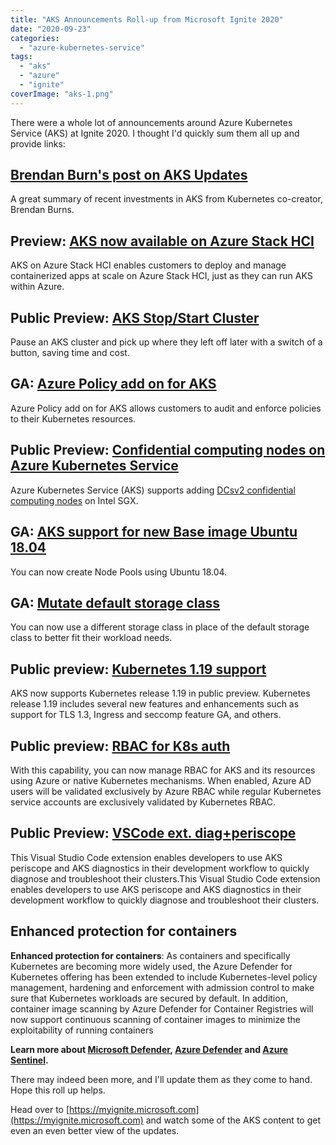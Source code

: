 ```yaml
---
title: "AKS Announcements Roll-up from Microsoft Ignite 2020"
date: "2020-09-23"
categories: 
  - "azure-kubernetes-service"
tags: 
  - "aks"
  - "azure"
  - "ignite"
coverImage: "aks-1.png"
---
```


There were a whole lot of announcements around Azure Kubernetes Service (AKS) at Ignite 2020. I thought I'd quickly sum them all up and provide links:

## [Brendan Burn's post on AKS Updates](https://techcommunity.microsoft.com/t5/azure-developer-community-blog/enterprise-grade-kubernetes-on-azure/ba-p/1659386)

A great summary of recent investments in AKS from Kubernetes co-creator, Brendan Burns.

## Preview: [AKS now available on Azure Stack HCI](https://azure.microsoft.com/en-us/blog/bring-innovation-anywhere-with-azures-multicloud-multiedge-hybrid-capabilities/)

AKS on Azure Stack HCI enables customers to deploy and manage containerized apps at scale on Azure Stack HCI, just as they can run AKS within Azure.

## Public Preview: [AKS Stop/Start Cluster](https://docs.microsoft.com/en-us/azure/aks/start-stop-cluster)

Pause an AKS cluster and pick up where they left off later with a switch of a button, saving time and cost.

## GA: [Azure Policy add on for AKS](https://docs.microsoft.com/en-us/azure/governance/policy/concepts/policy-for-kubernetes#install-azure-policy-add-on-for-aks)

Azure Policy add on for AKS allows customers to audit and enforce policies to their Kubernetes resources.

## Public Preview: [Confidential computing nodes on Azure Kubernetes Service](https://docs.microsoft.com/en-us/azure/confidential-computing/confidential-nodes-aks-overview)

Azure Kubernetes Service (AKS) supports adding [DCsv2 confidential computing nodes](https://docs.microsoft.com/en-us/azure/confidential-computing/confidential-computing-enclaves) on Intel SGX.

## GA: [AKS support for new Base image Ubuntu 18.04](https://azure.microsoft.com/en-us/updates/ga-aks-support-for-new-base-image-ubuntu-1804/)

You can now create Node Pools using Ubuntu 18.04.

## GA: [Mutate default storage class](https://docs.microsoft.com/en-us/azure/aks/azure-files-dynamic-pv#create-a-storage-class)

You can now use a different storage class in place of the default storage class to better fit their workload needs.

## Public preview: [Kubernetes 1.19 support](https://github.com/kubernetes/kubernetes/blob/master/CHANGELOG/CHANGELOG-1.19.md#whats-new-major-themes)

AKS now supports Kubernetes release 1.19 in public preview. Kubernetes release 1.19 includes several new features and enhancements such as support for TLS 1.3, Ingress and seccomp feature GA, and others.

## Public preview: [RBAC for K8s auth](https://docs.microsoft.com/en-us/azure/aks/manage-azure-rbac)

With this capability, you can now manage RBAC for AKS and its resources using Azure or native Kubernetes mechanisms. When enabled, Azure AD users will be validated exclusively by Azure RBAC while regular Kubernetes service accounts are exclusively validated by Kubernetes RBAC.

## Public Preview: [VSCode ext. diag+periscope](https://azure.microsoft.com/en-us/updates/public-preview-visual-studio-code-extension-diagnostics-periscope/)

This Visual Studio Code extension enables developers to use AKS periscope and AKS diagnostics in their development workflow to quickly diagnose and troubleshoot their clusters.This Visual Studio Code extension enables developers to use AKS periscope and AKS diagnostics in their development workflow to quickly diagnose and troubleshoot their clusters.

## **Enhanced protection for containers**

**Enhanced protection for containers**: As containers and specifically Kubernetes are becoming more widely used, the Azure Defender for Kubernetes offering has been extended to include Kubernetes-level policy management, hardening and enforcement with admission control to make sure that Kubernetes workloads are secured by default. In addition, container image scanning by Azure Defender for Container Registries will now support continuous scanning of container images to minimize the exploitability of running containers

**Learn more about [Microsoft Defender](https://nam06.safelinks.protection.outlook.com/?url=https%3A%2F%2Faka.ms%2FAA9g2sn&data=02%7C01%7CDaniel.ScottRaynsford%40microsoft.com%7C9a03bbafdd804e73eb3f08d85f60dd3d%7C72f988bf86f141af91ab2d7cd011db47%7C1%7C0%7C637364216928474975&sdata=2tanwckRc6o2N2x7t%2F%2Bl41mU%2B0V6XLlnbPGdk%2FRyHEc%3D&reserved=0), [Azure Defender](https://nam06.safelinks.protection.outlook.com/?url=https%3A%2F%2Faka.ms%2FAA9k0nf&data=02%7C01%7CDaniel.ScottRaynsford%40microsoft.com%7C9a03bbafdd804e73eb3f08d85f60dd3d%7C72f988bf86f141af91ab2d7cd011db47%7C1%7C0%7C637364216928484933&sdata=8Vnt%2FZeq0kjHxTu0SRKC6ZbVEiB3AQ1mcimiy7gm%2FAc%3D&reserved=0) and [Azure Sentinel](https://nam06.safelinks.protection.outlook.com/?url=https%3A%2F%2Faka.ms%2FAA9jt2s&data=02%7C01%7CDaniel.ScottRaynsford%40microsoft.com%7C9a03bbafdd804e73eb3f08d85f60dd3d%7C72f988bf86f141af91ab2d7cd011db47%7C1%7C0%7C637364216928484933&sdata=eeYpp2%2BXp0VjCM%2FbLMQvq7nxBtpLPBvMoPlmqWl1Cqs%3D&reserved=0).**

There may indeed been more, and I'll update them as they come to hand. Hope this roll up helps.

Head over to [https://myignite.microsoft.com](https://myignite.microsoft.com) and watch some of the AKS content to get even an even better view of the updates.
